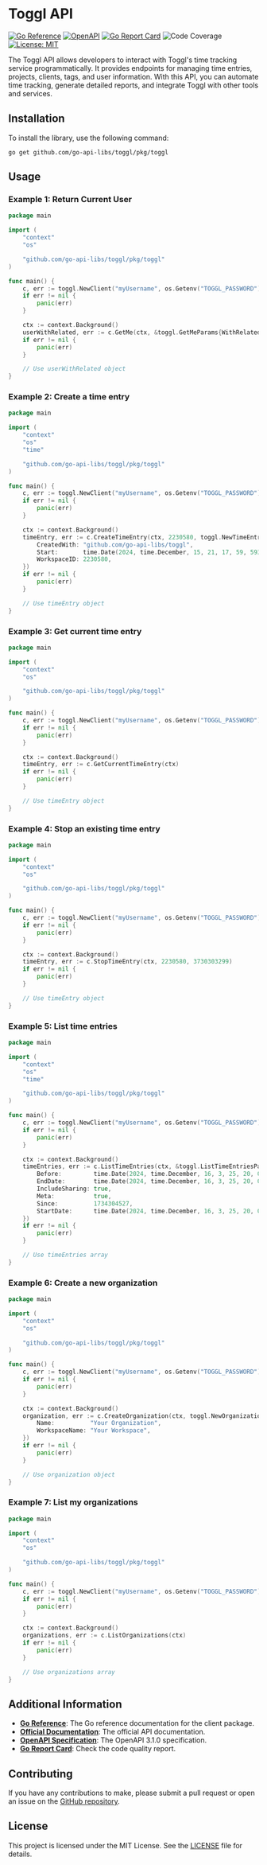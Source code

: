 # Toggl API
[![Go Reference](https://pkg.go.dev/badge/github.com/go-api-libs/toggl.svg)](https://pkg.go.dev/github.com/go-api-libs/toggl/pkg/toggl)
[![OpenAPI](https://img.shields.io/badge/OpenAPI-3.1-blue)](/api/openapi.json)
[![Go Report Card](https://goreportcard.com/badge/github.com/go-api-libs/toggl)](https://goreportcard.com/report/github.com/go-api-libs/toggl)
![Code Coverage](https://img.shields.io/badge/coverage-66%25-yellowgreen)
[![License: MIT](https://img.shields.io/badge/License-MIT-yellow.svg)](./LICENSE)

The Toggl API allows developers to interact with Toggl's time tracking service programmatically. It provides endpoints for managing time entries, projects, clients, tags, and user information. With this API, you can automate time tracking, generate detailed reports, and integrate Toggl with other tools and services.

## Installation

To install the library, use the following command:

```shell
go get github.com/go-api-libs/toggl/pkg/toggl
```

## Usage

### Example 1: Return Current User

```go
package main

import (
	"context"
	"os"

	"github.com/go-api-libs/toggl/pkg/toggl"
)

func main() {
	c, err := toggl.NewClient("myUsername", os.Getenv("TOGGL_PASSWORD"))
	if err != nil {
		panic(err)
	}

	ctx := context.Background()
	userWithRelated, err := c.GetMe(ctx, &toggl.GetMeParams{WithRelatedData: true})
	if err != nil {
		panic(err)
	}

	// Use userWithRelated object
}

```

### Example 2: Create a time entry

```go
package main

import (
	"context"
	"os"
	"time"

	"github.com/go-api-libs/toggl/pkg/toggl"
)

func main() {
	c, err := toggl.NewClient("myUsername", os.Getenv("TOGGL_PASSWORD"))
	if err != nil {
		panic(err)
	}

	ctx := context.Background()
	timeEntry, err := c.CreateTimeEntry(ctx, 2230580, toggl.NewTimeEntry{
		CreatedWith: "github.com/go-api-libs/toggl",
		Start:       time.Date(2024, time.December, 15, 21, 17, 59, 593648000, time.Local),
		WorkspaceID: 2230580,
	})
	if err != nil {
		panic(err)
	}

	// Use timeEntry object
}

```

### Example 3: Get current time entry

```go
package main

import (
	"context"
	"os"

	"github.com/go-api-libs/toggl/pkg/toggl"
)

func main() {
	c, err := toggl.NewClient("myUsername", os.Getenv("TOGGL_PASSWORD"))
	if err != nil {
		panic(err)
	}

	ctx := context.Background()
	timeEntry, err := c.GetCurrentTimeEntry(ctx)
	if err != nil {
		panic(err)
	}

	// Use timeEntry object
}

```

### Example 4: Stop an existing time entry

```go
package main

import (
	"context"
	"os"

	"github.com/go-api-libs/toggl/pkg/toggl"
)

func main() {
	c, err := toggl.NewClient("myUsername", os.Getenv("TOGGL_PASSWORD"))
	if err != nil {
		panic(err)
	}

	ctx := context.Background()
	timeEntry, err := c.StopTimeEntry(ctx, 2230580, 3730303299)
	if err != nil {
		panic(err)
	}

	// Use timeEntry object
}

```

### Example 5: List time entries

```go
package main

import (
	"context"
	"os"
	"time"

	"github.com/go-api-libs/toggl/pkg/toggl"
)

func main() {
	c, err := toggl.NewClient("myUsername", os.Getenv("TOGGL_PASSWORD"))
	if err != nil {
		panic(err)
	}

	ctx := context.Background()
	timeEntries, err := c.ListTimeEntries(ctx, &toggl.ListTimeEntriesParams{
		Before:         time.Date(2024, time.December, 16, 3, 25, 20, 0, time.Local),
		EndDate:        time.Date(2024, time.December, 16, 3, 25, 20, 0, time.Local),
		IncludeSharing: true,
		Meta:           true,
		Since:          1734304527,
		StartDate:      time.Date(2024, time.December, 16, 3, 25, 20, 0, time.Local),
	})
	if err != nil {
		panic(err)
	}

	// Use timeEntries array
}

```

### Example 6: Create a new organization

```go
package main

import (
	"context"
	"os"

	"github.com/go-api-libs/toggl/pkg/toggl"
)

func main() {
	c, err := toggl.NewClient("myUsername", os.Getenv("TOGGL_PASSWORD"))
	if err != nil {
		panic(err)
	}

	ctx := context.Background()
	organization, err := c.CreateOrganization(ctx, toggl.NewOrganization{
		Name:          "Your Organization",
		WorkspaceName: "Your Workspace",
	})
	if err != nil {
		panic(err)
	}

	// Use organization object
}

```

### Example 7: List my organizations

```go
package main

import (
	"context"
	"os"

	"github.com/go-api-libs/toggl/pkg/toggl"
)

func main() {
	c, err := toggl.NewClient("myUsername", os.Getenv("TOGGL_PASSWORD"))
	if err != nil {
		panic(err)
	}

	ctx := context.Background()
	organizations, err := c.ListOrganizations(ctx)
	if err != nil {
		panic(err)
	}

	// Use organizations array
}

```

## Additional Information

- [**Go Reference**](https://pkg.go.dev/github.com/go-api-libs/toggl/pkg/toggl): The Go reference documentation for the client package.
- [**Official Documentation**](https://engineering.toggl.com/docs/): The official API documentation.
- [**OpenAPI Specification**](./api/openapi.json): The OpenAPI 3.1.0 specification.
- [**Go Report Card**](https://goreportcard.com/report/github.com/go-api-libs/toggl): Check the code quality report.

## Contributing

If you have any contributions to make, please submit a pull request or open an issue on the [GitHub repository](https://github.com/go-api-libs/toggl).

## License

This project is licensed under the MIT License. See the [LICENSE](./LICENSE) file for details.
